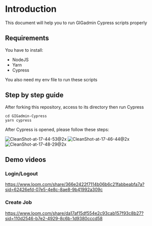 # Introduction
This document will help you to run GIGadmin Cypress scripts properly
## Requirements
You have to install:
- NodeJS
- Yarn
- Cypress

You also need my env file to run these scripts
## Step by step guide
After forking this repository, access to its directory then run Cypress
```
cd GIGadmin-Cypress
yarn cypress
```

After Cypress is opened, please follow these steps:

![CleanShot-at-17-44-53@2x](https://github.com/thelanpcnet/GIGadmin-Cypress/assets/88472888/6e4bab4c-652d-449e-b7cc-a9e56e5832ae)
![CleanShot-at-17-46-44@2x](https://github.com/thelanpcnet/GIGadmin-Cypress/assets/88472888/196cc0f8-3d5f-43e2-906d-dcc61aee78bc)
![CleanShot-at-17-48-29@2x](https://github.com/thelanpcnet/GIGadmin-Cypress/assets/88472888/35a686d7-df1a-480c-9a3a-4aab2ff0f32b)

## Demo videos
### Login/Logout
https://www.loom.com/share/366e2422f7114b06b6c21fabbeabfa7a?sid=62426efd-07e5-4e8c-8ae8-9b41992a309c
### Create Job
https://www.loom.com/share/da17af15df554e2c93cab157f93c8b27?sid=110d2546-b7e2-4929-8c6b-1d9380cccd58

